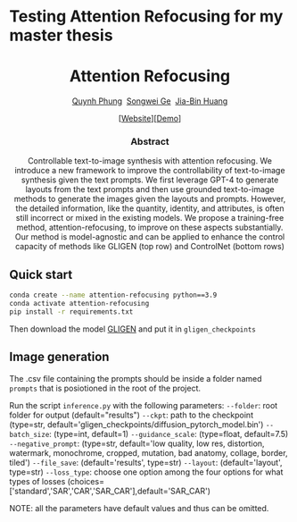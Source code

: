 # Testing Attention Refocusing for my master thesis

<div align="center">
<h1>Attention Refocusing</h1>

[Quynh Phung](https://qqphung.github.io/)&nbsp; [Songwei Ge](https://songweige.github.io/)&nbsp; [Jia-Bin Huang](https://jbhuang0604.github.io/)

[[Website](https://attention-refocusing.github.io)][[Demo](https://huggingface.co/spaces/attention-refocusing/Attention-refocusing)]

<h3>Abstract</h3>
Controllable text-to-image synthesis with attention refocusing. We introduce a new framework to improve the controllability of text-to-image synthesis given the text prompts. We first leverage GPT-4 to generate layouts from the text prompts and then use grounded text-to-image methods to generate the images given the layouts and prompts. However, the detailed information, like the quantity, identity, and attributes, is often still incorrect or mixed in the existing models. We propose a training-free method, attention-refocusing, to improve on these aspects substantially. Our method is model-agnostic and can be applied to enhance the control capacity of methods like GLIGEN (top row) and ControlNet (bottom rows)
</div>

## Quick start

```bash
conda create --name attention-refocusing python==3.9
conda activate attention-refocusing
pip install -r requirements.txt
```

Then download the model [GLIGEN](https://huggingface.co/gligen/gligen-generation-text-box/blob/main/diffusion_pytorch_model.bin) and put it in `gligen_checkpoints`

## Image generation

The .csv file containing the prompts should be inside a folder named `prompts` that is posiotioned in the root of the project.

Run the script `inference.py` with the following parameters:
`--folder`: root folder for output (default="results")
`--ckpt`: path to the checkpoint (type=str, default='gligen_checkpoints/diffusion_pytorch_model.bin')
`--batch_size`: (type=int, default=1)
`--guidance_scale`: (type=float, default=7.5)
`--negative_prompt`: (type=str, default='low quality, low res, distortion, watermark, monochrome, cropped, mutation, bad anatomy, collage, border, tiled')
`--file_save`: (default='results', type=str)
`--layout`: (default='layout', type=str)
`--loss_type`: choose one option among the four options for what types of losses (choices=['standard','SAR','CAR','SAR_CAR'],default='SAR_CAR')

NOTE: all the parameters have default values and thus can be omitted.
